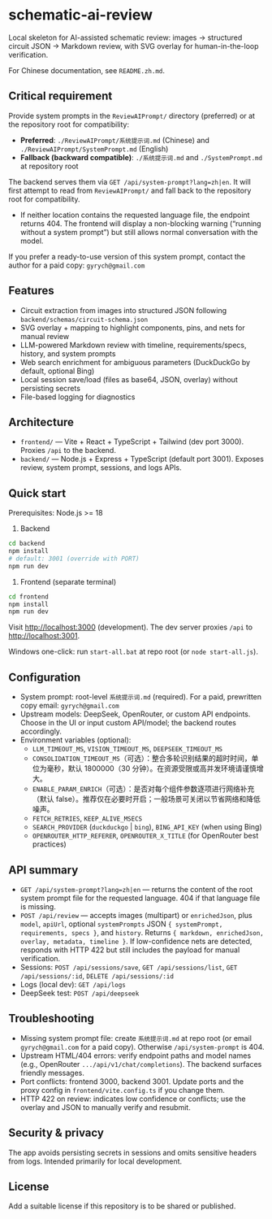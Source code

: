 # schematic-ai-review

Local skeleton for AI-assisted schematic review: images → structured circuit JSON → Markdown review, with SVG overlay for human-in-the-loop verification.

For Chinese documentation, see `README.zh.md`.

## Critical requirement

Provide system prompts in the `ReviewAIPrompt/` directory (preferred) or at the repository root for compatibility:

- **Preferred**: `./ReviewAIPrompt/系统提示词.md` (Chinese) and `./ReviewAIPrompt/SystemPrompt.md` (English)
- **Fallback (backward compatible)**: `./系统提示词.md` and `./SystemPrompt.md` at repository root

The backend serves them via `GET /api/system-prompt?lang=zh|en`. It will first attempt to read from `ReviewAIPrompt/` and fall back to the repository root for compatibility.

- If neither location contains the requested language file, the endpoint returns 404. The frontend will display a non-blocking warning (“running without a system prompt”) but still allows normal conversation with the model.

If you prefer a ready-to-use version of this system prompt, contact the author for a paid copy: `gyrych@gmail.com`

## Features

- Circuit extraction from images into structured JSON following `backend/schemas/circuit-schema.json`
- SVG overlay + mapping to highlight components, pins, and nets for manual review
- LLM-powered Markdown review with timeline, requirements/specs, history, and system prompts
- Web search enrichment for ambiguous parameters (DuckDuckGo by default, optional Bing)
- Local session save/load (files as base64, JSON, overlay) without persisting secrets
- File-based logging for diagnostics

## Architecture

- `frontend/` — Vite + React + TypeScript + Tailwind (dev port 3000). Proxies `/api` to the backend.
- `backend/` — Node.js + Express + TypeScript (default port 3001). Exposes review, system prompt, sessions, and logs APIs.

## Quick start

Prerequisites: Node.js >= 18

1. Backend

```bash
cd backend
npm install
# default: 3001 (override with PORT)
npm run dev
```

1. Frontend (separate terminal)

```bash
cd frontend
npm install
npm run dev
```

Visit [http://localhost:3000](http://localhost:3000) (development). The dev server proxies `/api` to [http://localhost:3001](http://localhost:3001).

Windows one-click: run `start-all.bat` at repo root (or `node start-all.js`).

## Configuration

- System prompt: root-level `系统提示词.md` (required). For a paid, prewritten copy email: `gyrych@gmail.com`
- Upstream models: DeepSeek, OpenRouter, or custom API endpoints. Choose in the UI or input custom API/model; the backend routes accordingly.
- Environment variables (optional):
  - `LLM_TIMEOUT_MS`, `VISION_TIMEOUT_MS`, `DEEPSEEK_TIMEOUT_MS`
  - `CONSOLIDATION_TIMEOUT_MS`（可选）：整合多轮识别结果的超时时间，单位为毫秒，默认 1800000（30 分钟）。在资源受限或高并发环境请谨慎增大。
  - `ENABLE_PARAM_ENRICH`（可选）：是否对每个组件参数逐项进行网络补充（默认 false）。推荐仅在必要时开启；一般场景可关闭以节省网络和降低噪声。
  - `FETCH_RETRIES`, `KEEP_ALIVE_MSECS`
  - `SEARCH_PROVIDER` (`duckduckgo` | `bing`), `BING_API_KEY` (when using Bing)
  - `OPENROUTER_HTTP_REFERER`, `OPENROUTER_X_TITLE` (for OpenRouter best practices)

## API summary

- `GET /api/system-prompt?lang=zh|en` — returns the content of the root system prompt file for the requested language. 404 if that language file is missing.
- `POST /api/review` — accepts images (multipart) or `enrichedJson`, plus `model`, `apiUrl`, optional `systemPrompts` JSON `{ systemPrompt, requirements, specs }`, and `history`. Returns `{ markdown, enrichedJson, overlay, metadata, timeline }`. If low-confidence nets are detected, responds with HTTP 422 but still includes the payload for manual verification.
- Sessions: `POST /api/sessions/save`, `GET /api/sessions/list`, `GET /api/sessions/:id`, `DELETE /api/sessions/:id`
- Logs (local dev): `GET /api/logs`
- DeepSeek test: `POST /api/deepseek`

## Troubleshooting

- Missing system prompt file: create `系统提示词.md` at repo root (or email `gyrych@gmail.com` for a paid copy). Otherwise `/api/system-prompt` is 404.
- Upstream HTML/404 errors: verify endpoint paths and model names (e.g., OpenRouter `.../api/v1/chat/completions`). The backend surfaces friendly messages.
- Port conflicts: frontend 3000, backend 3001. Update ports and the proxy config in `frontend/vite.config.ts` if you change them.
- HTTP 422 on review: indicates low confidence or conflicts; use the overlay and JSON to manually verify and resubmit.

## Security & privacy

The app avoids persisting secrets in sessions and omits sensitive headers from logs. Intended primarily for local development.

## License

Add a suitable license if this repository is to be shared or published.
